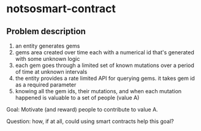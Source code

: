 # notsosmart-contract


## Problem description

1. an entity generates gems 
2. gems area created over time each with a numerical id that's generated with some unknown logic
3. each gem goes through a limited set of known mutations over a period of time at unknown intervals
4. the entity provides a rate limited API for querying gems. it takes gem id as a required parameter
5. knowing all the gem ids, their mutations, and when each mutation happened is valuable to a set of people (value A)

Goal: Motivate (and reward) people to contribute to value A.

Question: how, if at all, could using smart contracts help this goal?
